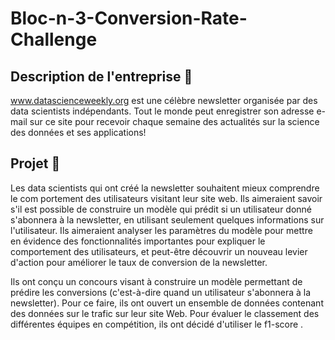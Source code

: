 # Bloc-n-3-Conversion-Rate-Challenge

## Description de l'entreprise 📇

www.datascienceweekly.org est une célèbre newsletter organisée par des data scientists indépendants. Tout le monde peut enregistrer son adresse e-mail sur ce site pour recevoir chaque semaine des actualités sur la science des données et ses applications!

## Projet 🚧

Les data scientists qui ont créé la newsletter souhaitent mieux comprendre le com portement des utilisateurs visitant leur site web. Ils aimeraient savoir s'il est possible de construire un modèle qui prédit si un utilisateur donné s'abonnera à la newsletter, en utilisant seulement quelques informations sur l'utilisateur. Ils aimeraient analyser les paramètres du modèle pour mettre en évidence des fonctionnalités importantes pour expliquer le comportement des utilisateurs, et peut-être découvrir un nouveau levier d'action pour améliorer le taux de conversion de la newsletter.

Ils ont conçu un concours visant à construire un modèle permettant de prédire les conversions (c'est-à-dire quand un utilisateur s'abonnera à la newsletter). Pour ce faire, ils ont ouvert un ensemble de données contenant des données sur le trafic sur leur site Web. Pour évaluer le classement des différentes équipes en compétition, ils ont décidé d'utiliser le f1-score .
